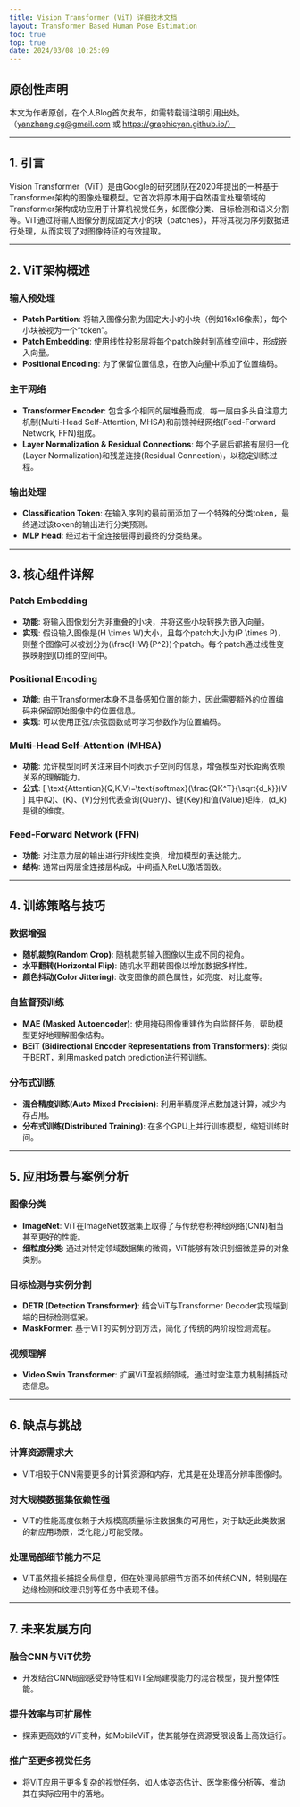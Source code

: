 ```yaml
---
title: Vision Transformer (ViT) 详细技术文档
layout: Transformer Based Human Pose Estimation
toc: true
top: true
date: 2024/03/08 10:25:09
---
```


## 原创性声明
本文为作者原创，在个人Blog首次发布，如需转载请注明引用出处。（yanzhang.cg@gmail.com 或 https://graphicyan.github.io/）

---

## 1. 引言
Vision Transformer（ViT）是由Google的研究团队在2020年提出的一种基于Transformer架构的图像处理模型。它首次将原本用于自然语言处理领域的Transformer架构成功应用于计算机视觉任务，如图像分类、目标检测和语义分割等。ViT通过将输入图像分割成固定大小的块（patches），并将其视为序列数据进行处理，从而实现了对图像特征的有效提取。

---

## 2. ViT架构概述

### 输入预处理
- **Patch Partition**: 将输入图像分割为固定大小的小块（例如16x16像素），每个小块被视为一个“token”。
- **Patch Embedding**: 使用线性投影层将每个patch映射到高维空间中，形成嵌入向量。
- **Positional Encoding**: 为了保留位置信息，在嵌入向量中添加了位置编码。

### 主干网络
- **Transformer Encoder**: 包含多个相同的层堆叠而成，每一层由多头自注意力机制(Multi-Head Self-Attention, MHSA)和前馈神经网络(Feed-Forward Network, FFN)组成。
- **Layer Normalization & Residual Connections**: 每个子层后都接有层归一化(Layer Normalization)和残差连接(Residual Connection)，以稳定训练过程。

### 输出处理
- **Classification Token**: 在输入序列的最前面添加了一个特殊的分类token，最终通过该token的输出进行分类预测。
- **MLP Head**: 经过若干全连接层得到最终的分类结果。

---

## 3. 核心组件详解

### Patch Embedding
- **功能**: 将输入图像划分为非重叠的小块，并将这些小块转换为嵌入向量。
- **实现**: 假设输入图像是\(H \times W\)大小，且每个patch大小为\(P \times P\)，则整个图像可以被划分为\(\frac{HW}{P^2}\)个patch。每个patch通过线性变换映射到\(D\)维的空间中。

### Positional Encoding
- **功能**: 由于Transformer本身不具备感知位置的能力，因此需要额外的位置编码来保留原始图像中的位置信息。
- **实现**: 可以使用正弦/余弦函数或可学习参数作为位置编码。

### Multi-Head Self-Attention (MHSA)
- **功能**: 允许模型同时关注来自不同表示子空间的信息，增强模型对长距离依赖关系的理解能力。
- **公式**:
  \[
  \text{Attention}(Q,K,V)=\text{softmax}(\frac{QK^T}{\sqrt{d_k}})V
  \]
  其中\(Q\)、\(K\)、\(V\)分别代表查询(Query)、键(Key)和值(Value)矩阵，\(d_k\)是键的维度。

### Feed-Forward Network (FFN)
- **功能**: 对注意力层的输出进行非线性变换，增加模型的表达能力。
- **结构**: 通常由两层全连接层构成，中间插入ReLU激活函数。

---

## 4. 训练策略与技巧

### 数据增强
- **随机裁剪(Random Crop)**: 随机裁剪输入图像以生成不同的视角。
- **水平翻转(Horizontal Flip)**: 随机水平翻转图像以增加数据多样性。
- **颜色抖动(Color Jittering)**: 改变图像的颜色属性，如亮度、对比度等。

### 自监督预训练
- **MAE (Masked Autoencoder)**: 使用掩码图像重建作为自监督任务，帮助模型更好地理解图像结构。
- **BEiT (Bidirectional Encoder Representations from Transformers)**: 类似于BERT，利用masked patch prediction进行预训练。

### 分布式训练
- **混合精度训练(Auto Mixed Precision)**: 利用半精度浮点数加速计算，减少内存占用。
- **分布式训练(Distributed Training)**: 在多个GPU上并行训练模型，缩短训练时间。

---

## 5. 应用场景与案例分析

### 图像分类
- **ImageNet**: ViT在ImageNet数据集上取得了与传统卷积神经网络(CNN)相当甚至更好的性能。
- **细粒度分类**: 通过对特定领域数据集的微调，ViT能够有效识别细微差异的对象类别。

### 目标检测与实例分割
- **DETR (Detection Transformer)**: 结合ViT与Transformer Decoder实现端到端的目标检测框架。
- **MaskFormer**: 基于ViT的实例分割方法，简化了传统的两阶段检测流程。

### 视频理解
- **Video Swin Transformer**: 扩展ViT至视频领域，通过时空注意力机制捕捉动态信息。

---

## 6. 缺点与挑战

### 计算资源需求大
- ViT相较于CNN需要更多的计算资源和内存，尤其是在处理高分辨率图像时。

### 对大规模数据集依赖性强
- ViT的性能高度依赖于大规模高质量标注数据集的可用性，对于缺乏此类数据的新应用场景，泛化能力可能受限。

### 处理局部细节能力不足
- ViT虽然擅长捕捉全局信息，但在处理局部细节方面不如传统CNN，特别是在边缘检测和纹理识别等任务中表现不佳。

---

## 7. 未来发展方向

### 融合CNN与ViT优势
- 开发结合CNN局部感受野特性和ViT全局建模能力的混合模型，提升整体性能。

### 提升效率与可扩展性
- 探索更高效的ViT变种，如MobileViT，使其能够在资源受限设备上高效运行。

### 推广至更多视觉任务
- 将ViT应用于更多复杂的视觉任务，如人体姿态估计、医学影像分析等，推动其在实际应用中的落地。
